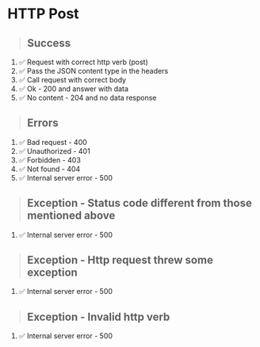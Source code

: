 # HTTP Post

> ## Success
1. ✅ Request with correct http verb (post)
2. ✅ Pass the JSON content type in the headers
3. ✅ Call request with correct body
4. ✅ Ok - 200 and answer with data
5. ✅ No content - 204 and no data response

> ## Errors
1. ✅ Bad request - 400
2. ✅ Unauthorized - 401
3. ✅ Forbidden - 403
4. ✅ Not found - 404
5. ✅ Internal server error - 500

> ## Exception - Status code different from those mentioned above
1. ✅ Internal server error - 500

> ## Exception - Http request threw some exception
1. ✅ Internal server error - 500

> ## Exception - Invalid http verb
1. ✅ Internal server error - 500